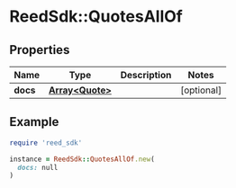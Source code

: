 # ReedSdk::QuotesAllOf

## Properties

| Name | Type | Description | Notes |
| ---- | ---- | ----------- | ----- |
| **docs** | [**Array&lt;Quote&gt;**](Quote.md) |  | [optional] |

## Example

```ruby
require 'reed_sdk'

instance = ReedSdk::QuotesAllOf.new(
  docs: null
)
```


